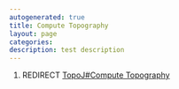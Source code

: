 ```yaml
---
autogenerated: true
title: Compute Topography
layout: page
categories: 
description: test description
---
```


1.  REDIRECT [TopoJ\#Compute Topography](TopoJ#Compute_Topography)
